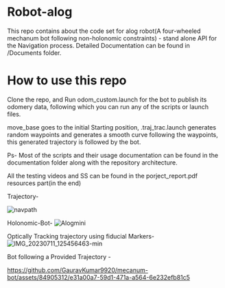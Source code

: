 # Robot-alog

This repo contains about the code set for alog robot(A four-wheeled mechanum bot following non-holonomic constraints) - stand alone API for the Navigation process. Detailed Documentation can be found in /Documents folder.

# How to use this repo

Clone the repo, and Run odom_custom.launch for the bot to publish its odomery data, following which you can run any of the scripts or launch files.

move_base goes to the initial Starting position, .traj_trac.launch generates random waypoints and generates a smooth curve following the waypoints, this generated trajectory is followed by the bot.

Ps- Most of the scripts and their usage documentation can be found in the documentation folder along with the repository architecture.

All the testing videos and SS can be found in the porject_report.pdf resources part(in the end)

Trajectory-

![navpath](https://github.com/GauravKumar9920/mecanum-bot/assets/84905312/5bf5ae92-150e-414c-a8be-c5f30bc0ffb9)


Holonomic-Bot-
![Alogmini](https://github.com/GauravKumar9920/mecanum-bot/assets/84905312/31275b1a-3af4-457d-bb18-716a150ffaea)

Optically Tracking trajectory using fiducial Markers-
![IMG_20230711_125456463-min](https://github.com/GauravKumar9920/mecanum-bot/assets/84905312/9de589ca-8756-44d5-b1e3-16d5e7774d8f)

Bot following a Provided Trajectory - 

https://github.com/GauravKumar9920/mecanum-bot/assets/84905312/e31a00a7-59d1-471a-a564-6e232efb81c5


